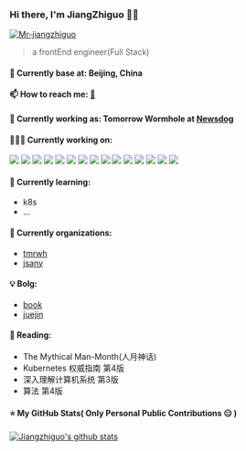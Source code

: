 ### Hi there, I'm JiangZhiguo 👨‍💻

<a href="https://github.com/daolou?tab=repositories"><img src="https://komarev.com/ghpvc/?username=Mr-jiangzhiguo" alt="Mr-jiangzhiguo" /></a>

> a frontEnd engineer(Full Stack)

#### 📍 Currently base at: Beijing, China

#### 📫 How to reach me: [📧](jiangzhiguo2010@live.com)

#### 💼 Currently working as: Tomorrow Wormhole at [Newsdog](https://www.newsdogapp.com/)

#### 👨🏻‍💻 Currently working on:

<a src="https://www.w3schools.com/html/"><img src="https://img.icons8.com/color/48/000000/html-5.png"/></a>
<a src="https://www.w3schools.com/css/"><img src="https://img.icons8.com/color/48/000000/css3.png"/></a>
<a src="https://www.javascript.com/"><img src="https://img.icons8.com/color/48/000000/javascript.png"/></a>
<a src="https://www.typescriptlang.org/"><img src="https://img.icons8.com/color/48/000000/typescript.png"/></a>
<a src="https://reactjs.org/"><img src="https://img.icons8.com/color/48/000000/react-native.png"/></a>
<a src="https://getbootstrap.com/"><img src="https://img.icons8.com/color/48/000000/bootstrap.png"/></a>
<a src="https://webpack.js.org/"><img src="https://img.icons8.com/dusk/48/000000/webpack.png"/></a>
<a src="https://gulpjs.com/"><img src="https://img.icons8.com/windows/48/000000/gulp.png"/></a>
<a src="https://nodejs.org/"><img src="https://img.icons8.com/color/48/000000/nodejs.png"/></a>
<a src="https://www.npmjs.com/"><img src="https://img.icons8.com/color/48/000000/npm.png"/></a>
<a src="https://www.mongodb.com/"><img src="https://img.icons8.com/color/48/000000/mongodb.png"/></a>
<a src="https://visualstudio.microsoft.com/"><img src="https://img.icons8.com/color/48/000000/visual-studio.png"/></a>
<a src="https://github.com/"><img src="https://img.icons8.com/color/48/000000/github--v1.png"/></a>
<a src="https://www.docker.com/"><img src="https://img.icons8.com/color/48/000000/docker.png"/></a>
<a src="https://www.jenkins.io/"><img src="https://img.icons8.com/color/48/000000/jenkins.png"/></a>

#### 🌱 Currently learning:

- k8s
- ...

#### 👥 Currently organizations:

- [tmrwh](https://github.com/tmrwh)
- [jsany](https://github.com/jsany)

#### 💡 Bolg:

- [book](https://github.com/daolou/book)
- [juejin](https://juejin.im/user/5bbc81526fb9a05d07195d26)

#### 🔖 Reading:

- The Mythical Man-Month(人月神话)
- Kubernetes 权威指南 第4版
- 深入理解计算机系统 第3版
- 算法 第4版

#### ⭐ My GitHub Stats( Only Personal Public Contributions 😑 )

[![Jiangzhiguo's github stats](https://github-readme-stats.vercel.app/api?username=daolou&show_icons=true&cache_seconds=1800)](https://github.com/anuraghazra/github-readme-stats)

<!--
**daolou/daolou** is a ✨ _special_ ✨ repository because its `README.md` (this file) appears on your GitHub profile.

Here are some ideas to get you started:

- 🔭 I’m currently working on ...
- 🌱 I’m currently learning ...
- 👯 I’m looking to collaborate on ...
- 🤔 I’m looking for help with ...
- 💬 Ask me about ...
- 📫 How to reach me: ...
- 😄 Pronouns: ...
- ⚡ Fun fact: ...
-->
